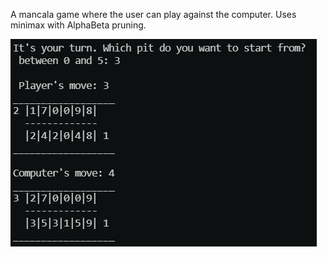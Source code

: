 A mancala game where the user can play against the computer.
Uses minimax with AlphaBeta pruning.

![mancala](mancala.png)